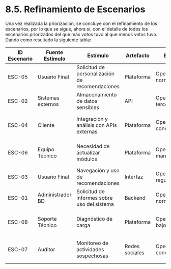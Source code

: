 # 8.5. Refinamiento de Escenarios

Una vez realizada la priorización, se concluye con el refinamiento de los escenarios, por lo que se sigue, ahora sí, con el detalle de todos los escenarios priorizados del que más votos tuvo al que menos votos tuvo. Dando como resultado la siguiente tabla:

| ID Escenario | Fuente Estímulo | Estímulo                                      | Artefacto          | Entorno                  | Respuesta                                      | Medida de Respuesta                  | Comentario                               |
|--------------|------------------|-----------------------------------------------|--------------------|--------------------------|------------------------------------------------|--------------------------------------|-------------------------------------------|
| ESC-05       | Usuario Final    | Solicitud de personalización de recomendaciones | Plataforma         | Operación normal         | Permitir modificaciones sin afectar el sistema | Modificación realizada en menos de 1 segundo | Alta prioridad para experiencia del usuario. |
| ESC-02       | Sistemas externos| Almacenamiento de datos sensibles             | API                | Operación con terceros   | Encriptar datos y autenticar accesos           | Cifrado con AES y autent. 2FA        | Crítico para la seguridad.                |
| ESC-04       | Cliente          | Integración y análisis con APIs externas      | Plataforma         | Operación conectada      | Establecer conexión fluida                     | Integración funcional en 100% de pruebas | Clave para interoperabilidad.             |
| ESC-06       | Equipo Técnico   | Necesidad de actualizar módulos               | Plataforma         | Operación en mantenimiento| Permitir cambios rápidos y efectivos           | Tiempo de actualización < 10 minutos | Importante para despliegues futuros.      |
| ESC-03       | Usuario Final    | Navegación y uso de recomendaciones           | Interfaz           | Operación regular        | Interfaz ágil y sin latencias                  | Tiempo de respuesta < 500 ms         | Mejora la experiencia del usuario.        |
| ESC-01       | Administrador BD | Solicitud de informes sobre uso del sistema   | Backend            | Operación normal         | Generar reportes detallados                   | Tiempo de generación < 2 minutos     | Relevante para decisiones estratégicas.   |
| ESC-08       | Soporte Técnico  | Diagnóstico de carga                          | Plataforma         | Operación bajo carga alta| Detectar y ajustar cuellos de botella          | 90% de uso de CPU solucionado en < 1 min | Importante para estabilidad.              |
| ESC-07       | Auditor          | Monitoreo de actividades sospechosas          | Redes sociales     | Operación conectada      | Generar alertas ante anomalías                 | Alertas generadas en tiempo real      | Seguridad mejorada en cuentas conectadas. |
